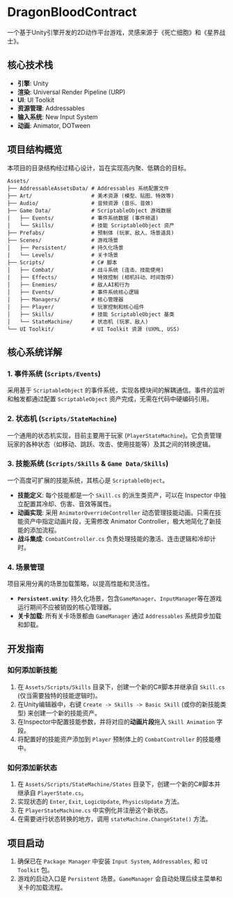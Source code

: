 # DragonBloodContract

一个基于Unity引擎开发的2D动作平台游戏，灵感来源于《死亡细胞》和《星界战士》。

## 核心技术栈

- **引擎**: Unity
- **渲染**: Universal Render Pipeline (URP)
- **UI**: UI Toolkit
- **资源管理**: Addressables
- **输入系统**: New Input System
- **动画**: Animator, DOTween

## 项目结构概览

本项目的目录结构经过精心设计，旨在实现高内聚、低耦合的目标。

```
Assets/
├── AddressableAssetsData/ # Addressables 系统配置文件
├── Art/                   # 美术资源 (模型、贴图、特效等)
├── Audio/                 # 音频资源 (音乐、音效)
├── Game Data/             # ScriptableObject 游戏数据
│   ├── Events/            # 事件系统数据 (事件频道)
│   └── Skills/            # 技能 ScriptableObject 资产
├── Prefabs/               # 预制体 (玩家、敌人、场景道具)
├── Scenes/                # 游戏场景
│   ├── Persistent/        # 持久化场景
│   └── Levels/            # 关卡场景
├── Scripts/               # C# 脚本
│   ├── Combat/            # 战斗系统 (连击、技能使用)
│   ├── Effects/           # 特效控制 (相机抖动、时间暂停)
│   ├── Enemies/           # 敌人AI和行为
│   ├── Events/            # 事件系统核心逻辑
│   ├── Managers/          # 核心管理器
│   ├── Player/            # 玩家控制和核心组件
│   ├── Skills/            # 技能 ScriptableObject 基类
│   └── StateMachine/      # 状态机 (玩家、敌人)
└── UI Toolkit/            # UI Toolkit 资源 (UXML, USS)
```

## 核心系统详解

### 1. 事件系统 (`Scripts/Events`)

采用基于 `ScriptableObject` 的事件系统，实现各模块间的解耦通信。事件的监听和触发都通过配置 `ScriptableObject` 资产完成，无需在代码中硬编码引用。

### 2. 状态机 (`Scripts/StateMachine`)

一个通用的状态机实现，目前主要用于玩家 (`PlayerStateMachine`)。它负责管理玩家的各种状态（如移动、跳跃、攻击、使用技能等）及其之间的转换逻辑。

### 3. 技能系统 (`Scripts/Skills` & `Game Data/Skills`)

一个高度可扩展的技能系统，其核心是 `ScriptableObject`。

- **技能定义**: 每个技能都是一个 `Skill.cs` 的派生类资产，可以在 Inspector 中独立配置其冷却、伤害、音效等属性。
- **动画实现**: 采用 `AnimatorOverrideController` 动态管理技能动画。只需在技能资产中指定动画片段，无需修改 Animator Controller，极大地简化了新技能的添加流程。
- **战斗集成**: `CombatController.cs` 负责处理技能的激活、连击逻辑和冷却计时。

### 4. 场景管理

项目采用分离的场景加载策略，以提高性能和灵活性。
- **`Persistent.unity`**: 持久化场景，包含`GameManager`、`InputManager`等在游戏运行期间不应被销毁的核心管理器。
- **关卡加载**: 所有关卡场景都由 `GameManager` 通过 `Addressables` 系统异步加载和卸载。

## 开发指南

### 如何添加新技能

1.  在 `Assets/Scripts/Skills` 目录下，创建一个新的C#脚本并继承自 `Skill.cs` (仅当需要独特的技能逻辑时)。
2.  在Unity编辑器中，右键 `Create -> Skills -> Basic Skill` (或你的新技能类型) 来创建一个新的技能资产。
3.  在Inspector中配置技能参数，并将对应的**动画片段**拖入 `Skill Animation` 字段。
4.  将配置好的技能资产添加到 `Player` 预制体上的 `CombatController` 的技能槽中。

### 如何添加新状态

1.  在 `Assets/Scripts/StateMachine/States` 目录下，创建一个新的C#脚本并继承自 `PlayerState.cs`。
2.  实现状态的 `Enter`, `Exit`, `LogicUpdate`, `PhysicsUpdate` 方法。
3.  在 `PlayerStateMachine.cs` 中实例化并注册这个新状态。
4.  在需要进行状态转换的地方，调用 `stateMachine.ChangeState()` 方法。

## 项目启动

1.  确保已在 `Package Manager` 中安装 `Input System`, `Addressables`, 和 `UI Toolkit` 包。
2.  游戏的启动入口是 `Persistent` 场景。`GameManager` 会自动处理后续主菜单和关卡的加载流程。 